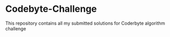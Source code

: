 # Codebyte-Challenge
This repository contains all my submitted solutions for Coderbyte algorithm challenge

